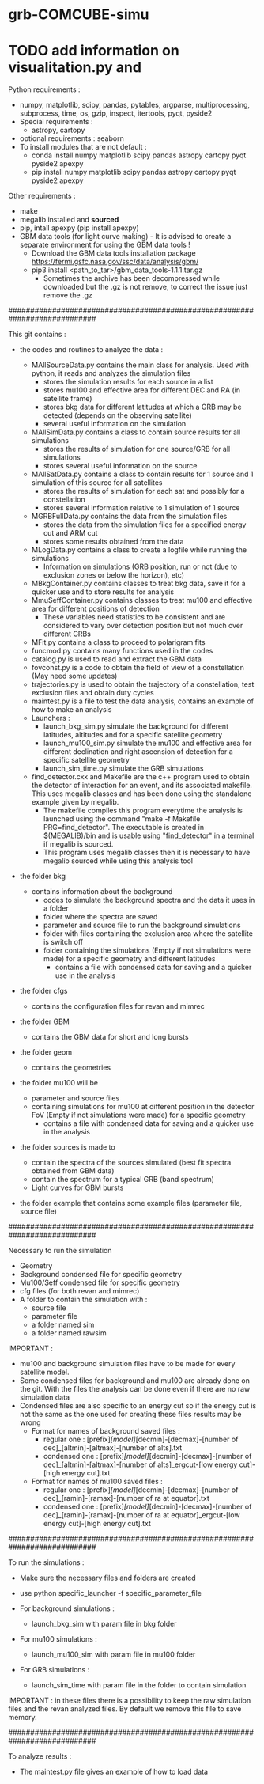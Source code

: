 # grb-COMCUBE-simu

# TODO add information on visualitation.py and 

Python requirements :
  - numpy, matplotlib, scipy, pandas, pytables, argparse, multiprocessing, subprocess, time, os, gzip, inspect, itertools, pyqt, pyside2
  - Special requirements :
    - astropy, cartopy
  - optional requirements : seaborn
  - To install modules that are not default : 
      - conda install numpy matplotlib scipy pandas astropy cartopy pyqt pyside2 apexpy
      - pip install numpy matplotlib scipy pandas astropy cartopy pyqt pyside2 apexpy
    
Other requirements :
  - make
  - megalib installed and **sourced**
  - pip, intall apexpy (pip install apexpy)
  - GBM data tools (for light curve making) - It is advised to create a separate environment for using the GBM data tools !
    - Download the GBM data tools installation package https://fermi.gsfc.nasa.gov/ssc/data/analysis/gbm/
    - pip3 install <path_to_tar>/gbm_data_tools-1.1.1.tar.gz
      - Sometimes the archive has been decompressed while downloaded but the .gz is not remove, to correct the issue just remove the .gz

############################################################################

This git contains :

- the codes and routines to analyze the data :
  - MAllSourceData.py contains the main class for analysis. Used with python, it reads and analyzes the simulation files
    - stores the simulation results for each source in a list
    - stores mu100 and effective area for different DEC and RA (in satellite frame)
    - stores bkg data for different latitudes at which a GRB may be detected (depends on the observing satellite)
    - several useful information on the simulation
  - MAllSimData.py contains a class to contain source results for all simulations
    - stores the results of simulation for one source/GRB for all simulations
    - stores several useful information on the source
  - MAllSatData.py contains a class to contain results for 1 source and 1 simulation of this source for all satellites
    - stores the results of simulation for each sat and possibly for a constellation
    - stores several information relative to 1 simulation of 1 source 
  - MGRBFullData.py contains the data from the simulation files
    - stores the data from the simulation files for a specified energy cut and ARM cut
    - stores some results obtained from the data 
  - MLogData.py contains a class to create a logfile while running the simulations
    - Information on simulations (GRB position, run or not (due to exclusion zones or below the horizon), etc)
  - MBkgContainer.py contains classes to treat bkg data, save it for a quicker use and to store results for analysis
  - MmuSeffContainer.py contains classes to treat mu100 and effective area for different positions of detection
    - These variables need statistics to be consistent and are considered to vary over detection position but not much over different GRBs  
  - MFit.py contains a class to proceed to polarigram fits
  - funcmod.py contains many functions used in the codes
  - catalog.py is used to read and extract the GBM data
  - fovconst.py is a code to obtain the field of view of a constellation (May need some updates)
  - trajectories.py is used to obtain the trajectory of a constellation, test exclusion files and obtain duty cycles
  - maintest.py is a file to test the data analysis, contains an example of how to make an analysis 
  - Launchers :
    - launch_bkg_sim.py    simulate the background for different latitudes, altitudes and for a specific satellite geometry 
    - launch_mu100_sim.py  simulate the mu100 and effective area for different declination and right ascension of detection for a specific satellite geometry
    - launch_sim_time.py   simulate the GRB simulations
  - find_detector.cxx and Makefile are the c++ program used to obtain the detector of interaction for an event, and its associated makefile. This uses megalib classes and has been done using the standalone example given by megalib.
    - The makefile compiles this program everytime the analysis is launched using the command "make -f Makefile PRG=find_detector". The executable is created in $(MEGALIB)/bin and is usable using "find_detector" in a terminal if megalib is sourced.
    - This program uses megalib classes then it is necessary to have megalib sourced while using this analysis tool

- the folder bkg 
  - contains information about the background 
    - codes to simulate the background spectra and the data it uses in a folder
    - folder where the spectra are saved
    - parameter and source file to run the background simulations
    - folder with files containing the exclusion area where the satellite is switch off
    - folder containing the simulations (Empty if not simulations were made) for a specific geometry and different latitudes
      - contains a file with condensed data for saving and a quicker use in the analysis 
- the folder cfgs 
  - contains the configuration files for revan and mimrec 
- the folder GBM 
  - contains the GBM data for short and long bursts
- the folder geom 
  - contains the geometries 
- the folder mu100 will be 
  - parameter and source files
  - containing simulations for mu100 at different position in the detector FoV (Empty if not simulations were made) for a specific geometry
    - contains a file with condensed data for saving and a quicker use in the analysis
- the folder sources is made to 
  - contain the spectra of the sources simulated (best fit spectra obtained from GBM data)
  - contain the spectrum for a typical GRB (band spectrum)
  - Light curves for GBM bursts
- the folder example that contains some example files (parameter file, source file)

############################################################################

Necessary to run the simulation

- Geometry
- Background condensed file for specific geometry
- Mu100/Seff condensed file for specific geometry
- cfg files (for both revan and mimrec)
- A folder to contain the simulation with :
  - source file
  - parameter file
  - a folder named sim
  - a folder named rawsim

IMPORTANT : 
- mu100 and background simulation files have to be made for every satellite model.
- Some condensed files for background and mu100 are already done on the git. With the files the analysis can be done even if there are no raw simulation data
- Condensed files are also specific to an energy cut so if the energy cut is not the same as the one used for creating these files results may be wrong
  - Format for names of background saved files :
    - regular one : [prefix]_[model]_[decmin]-[decmax]-[number of dec]_[altmin]-[altmax]-[number of alts].txt
    - condensed one : [prefix]_[model]_[decmin]-[decmax]-[number of dec]_[altmin]-[altmax]-[number of alts]_ergcut-[low energy cut]-[high energy cut].txt
  - Format for names of mu100 saved files :
    - regular one : [prefix]_[model]_[decmin]-[decmax]-[number of dec]_[ramin]-[ramax]-[number of ra at equator].txt
    - condensed one : [prefix]_[model]_[decmin]-[decmax]-[number of dec]_[ramin]-[ramax]-[number of ra at equator]_ergcut-[low energy cut]-[high energy cut].txt
      

############################################################################

To run the simulations :
- Make sure the necessary files and folders are created
- use python specific_launcher -f specific_parameter_file


- For background simulations : 
  - launch_bkg_sim with param file in bkg folder

- For mu100 simulations : 
  - launch_mu100_sim with param file in mu100 folder

- For GRB simulations : 
  - launch_sim_time with param file in the folder to contain simulation

IMPORTANT : in these files there is a possibility to keep the raw simulation files and the revan analyzed files. By default we remove this file to save memory.

############################################################################

To analyze results :
- The maintest.py file gives an example of how to load data